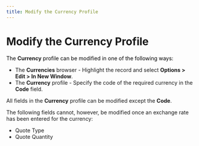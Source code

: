 ```yaml
---
title: Modify the Currency Profile
---
```


# Modify the Currency Profile


<font color="#000000" class="hcp1">The </font>**Currency**<font color="#000000" class="hcp1"> profile can be modified in one of the following ways:</font>

- The **Currencies** browser - Highlight the record and select **Options 
 &gt; Edit &gt; In New Window**.
- The **Currency** profile - Specify the code of the required currency in the **Code** field.



All fields in the **Currency** profile  can be modified except the **Code**.


The following fields cannot, however, be modified once an exchange rate  has been entered for the currency:

- Quote Type
- Quote Quantity

